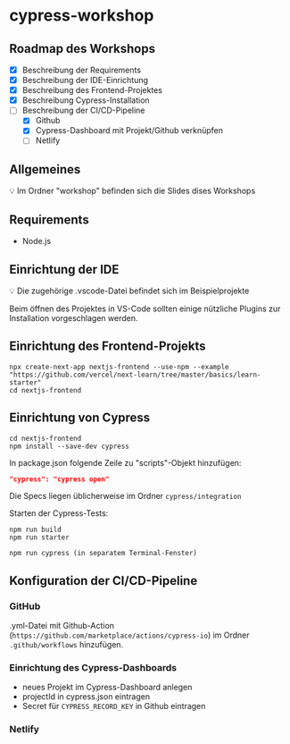 # cypress-workshop
## Roadmap des Workshops

- [x] Beschreibung der Requirements
- [x] Beschreibung der IDE-Einrichtung
- [x] Beschreibung des Frontend-Projektes
- [x] Beschreibung Cypress-Installation
- [ ] Beschreibung der CI/CD-Pipeline
  - [x] Github
  - [x] Cypress-Dashboard mit Projekt/Github verknüpfen
  - [ ] Netlify

## Allgemeines

:bulb: Im Ordner "workshop" befinden sich die Slides dises Workshops

## Requirements

- Node.js

## Einrichtung der IDE

:bulb: Die zugehörige .vscode-Datei befindet sich im Beispielprojekte

Beim öffnen des Projektes in VS-Code sollten einige nützliche Plugins zur Installation vorgeschlagen werden.

## Einrichtung des Frontend-Projekts

```console
npx create-next-app nextjs-frontend --use-npm --example "https://github.com/vercel/next-learn/tree/master/basics/learn-starter"
cd nextjs-frontend
```

## Einrichtung von Cypress

```console
cd nextjs-frontend
npm install --save-dev cypress
```

In package.json folgende Zeile zu "scripts"-Objekt hinzufügen:
```json
"cypress": "cypress open"
```

Die Specs liegen üblicherweise im Ordner `cypress/integration`

Starten der Cypress-Tests:
```console
npm run build
npm run starter

npm run cypress (in separatem Terminal-Fenster)
```

## Konfiguration der CI/CD-Pipeline

### GitHub
.yml-Datei mit Github-Action (`https://github.com/marketplace/actions/cypress-io`) im Ordner `.github/workflows` hinzufügen.

### Einrichtung des Cypress-Dashboards
- neues Projekt im Cypress-Dashboard anlegen
- projectId in cypress.json eintragen
- Secret für `CYPRESS_RECORD_KEY` in Github eintragen

### Netlify